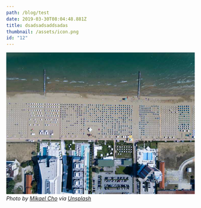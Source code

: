 ```yaml
---
path: /blog/test
date: 2019-03-30T08:04:48.881Z
title: dsadsadsaddsadas
thumbnail: /assets/icon.png
id: "12"
---
```


![](1.jpg) _Photo by [Mikael Cho](https://unsplash.com/@mikael)
via [Unsplash](https://unsplash.com/@mikael?photo=_3TDkAttcaM)_

<!-- ![Image of Yaktocat](/assets/1.png)
Test1
![Image of Yaktocat](https://octodex.github.com/images/yaktocat.png) -->
